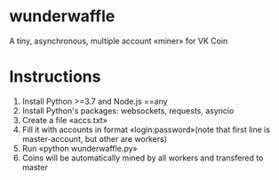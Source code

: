 # wunderwaffle
A tiny, asynchronous, multiple account «miner» for VK Coin 

# Instructions
1. Install Python >=3.7 and Node.js ==any 
2. Install Python's packages: websockets, requests, asyncio  
3. Create a file «accs.txt»
4. Fill it with accounts in format «login:password»(note that first line is master-account, but other are workers)  
5. Run «python wunderwaffle.py»  
6. Coins will be automatically mined by all workers and transfered to master  
